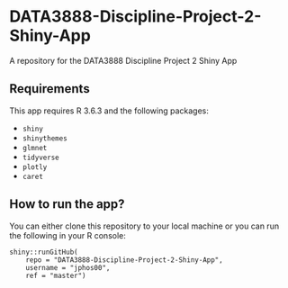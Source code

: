 # DATA3888-Discipline-Project-2-Shiny-App
A repository for the DATA3888 Discipline Project 2 Shiny App


## Requirements
This app requires R 3.6.3 and the following packages:

- `shiny`
- `shinythemes`
- `glmnet`
- `tidyverse`
- `plotly`
- `caret`

## How to run the app?

You can either clone this repository to your local machine or you can run the following in your R console:

```
shiny::runGitHub(
    repo = "DATA3888-Discipline-Project-2-Shiny-App", 
    username = "jphos00", 
    ref = "master")
```
